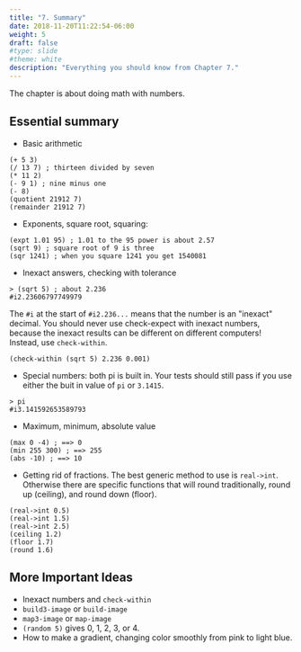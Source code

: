 ```yaml
---
title: "7. Summary"
date: 2018-11-20T11:22:54-06:00
weight: 5
draft: false
#type: slide
#theme: white
description: "Everything you should know from Chapter 7."
---
```


The chapter is about doing math with numbers. 

## Essential summary

* Basic arithmetic
```racket
(+ 5 3)
(/ 13 7) ; thirteen divided by seven
(* 11 2)
(- 9 1) ; nine minus one
(- 8)
(quotient 21912 7)
(remainder 21912 7)
```

* Exponents, square root, squaring:
```racket
(expt 1.01 95) ; 1.01 to the 95 power is about 2.57
(sqrt 9) ; square root of 9 is three
(sqr 1241) ; when you square 1241 you get 1540081
```

* Inexact answers, checking with tolerance
```racket
> (sqrt 5) ; about 2.236
#i2.23606797749979
```
The `#i` at the start of `#i2.236...` means that the number is an "inexact" decimal. 
You should never use check-expect with inexact numbers, because the inexact results can be different on different computers! Instead, use `check-within`.
```racket
(check-within (sqrt 5) 2.236 0.001)
```

* Special numbers: both pi is built in. Your tests should still pass if you use either the buit in value of `pi` or `3.1415`.
```racket
> pi
#i3.141592653589793
```

* Maximum, minimum, absolute value
```racket
(max 0 -4) ; ==> 0
(min 255 300) ; ==> 255
(abs -10) ; ==> 10
```

* Getting rid of fractions. The best generic method to use is `real->int`. Otherwise there are specific functions that will round traditionally, round up (ceiling), and round down (floor). 
```racket
(real->int 0.5)
(real->int 1.5)
(real->int 2.5)
(ceiling 1.2)
(floor 1.7)
(round 1.6)
```

## More Important Ideas

* Inexact numbers and `check-within`
* `build3-image` or `build-image`
* `map3-image` or `map-image`
* `(random 5)` gives 0, 1, 2, 3, or 4.
* How to make a gradient, changing color smoothly from pink to light blue.

